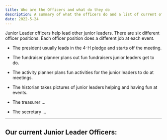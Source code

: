 ```yaml
---
title: Who are the Officers and what do they do
description: A summary of what the officers do and a list of current officers.
date: 2022-5-24
---
```


Junior Leader officers help lead other junior leaders. There are six different officer positions. Each officer position does a different job at each event. 

* The president usually leads in the 4-H pledge and starts off the meeting. 

* The fundraiser planner plans out fun fundraisers junior leaders get to do. 

* The activity planner plans fun activities for the junior leaders to do at meetings. 

* The historian takes pictures of junior leaders helping and having fun at events. 

* The treasurer ... 

* The secretary ... 

---
Our current Junior Leader Officers:
---
